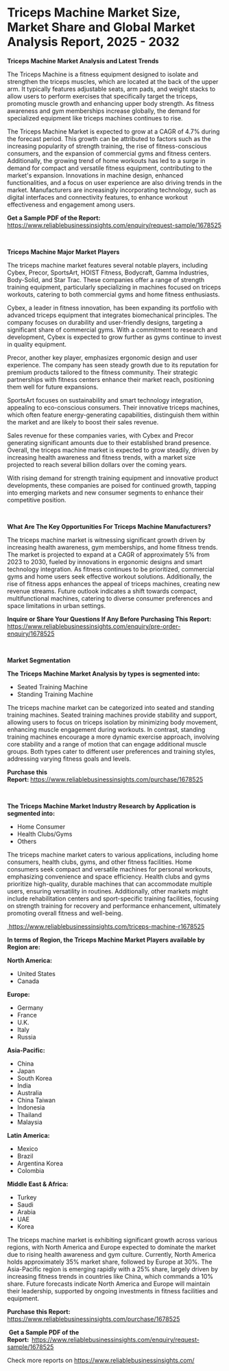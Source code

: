 <p><h1>Triceps Machine Market Size, Market Share and Global Market Analysis Report, 2025 - 2032</h1></p><p><strong>Triceps Machine Market Analysis and Latest Trends</strong></p>
<p><p>The Triceps Machine is a fitness equipment designed to isolate and strengthen the triceps muscles, which are located at the back of the upper arm. It typically features adjustable seats, arm pads, and weight stacks to allow users to perform exercises that specifically target the triceps, promoting muscle growth and enhancing upper body strength. As fitness awareness and gym memberships increase globally, the demand for specialized equipment like triceps machines continues to rise.</p><p>The Triceps Machine Market is expected to grow at a CAGR of 4.7% during the forecast period. This growth can be attributed to factors such as the increasing popularity of strength training, the rise of fitness-conscious consumers, and the expansion of commercial gyms and fitness centers. Additionally, the growing trend of home workouts has led to a surge in demand for compact and versatile fitness equipment, contributing to the market's expansion. Innovations in machine design, enhanced functionalities, and a focus on user experience are also driving trends in the market. Manufacturers are increasingly incorporating technology, such as digital interfaces and connectivity features, to enhance workout effectiveness and engagement among users.</p></p>
<p><strong>Get a Sample PDF of the Report:&nbsp;</strong> <a href="https://www.reliablebusinessinsights.com/enquiry/request-sample/1678525?utm_campaign=2461&utm_medium=2&utm_source=Github&utm_content=ia&utm_term=18022025&utm_id=triceps-machine">https://www.reliablebusinessinsights.com/enquiry/request-sample/1678525</a></p>
<p>&nbsp;</p>
<p><strong>Triceps Machine Major Market Players</strong></p>
<p><p>The triceps machine market features several notable players, including Cybex, Precor, SportsArt, HOIST Fitness, Bodycraft, Gamma Industries, Body-Solid, and Star Trac. These companies offer a range of strength training equipment, particularly specializing in machines focused on triceps workouts, catering to both commercial gyms and home fitness enthusiasts.</p><p>Cybex, a leader in fitness innovation, has been expanding its portfolio with advanced triceps equipment that integrates biomechanical principles. The company focuses on durability and user-friendly designs, targeting a significant share of commercial gyms. With a commitment to research and development, Cybex is expected to grow further as gyms continue to invest in quality equipment.</p><p>Precor, another key player, emphasizes ergonomic design and user experience. The company has seen steady growth due to its reputation for premium products tailored to the fitness community. Their strategic partnerships with fitness centers enhance their market reach, positioning them well for future expansions.</p><p>SportsArt focuses on sustainability and smart technology integration, appealing to eco-conscious consumers. Their innovative triceps machines, which often feature energy-generating capabilities, distinguish them within the market and are likely to boost their sales revenue.</p><p>Sales revenue for these companies varies, with Cybex and Precor generating significant amounts due to their established brand presence. Overall, the triceps machine market is expected to grow steadily, driven by increasing health awareness and fitness trends, with a market size projected to reach several billion dollars over the coming years.</p><p>With rising demand for strength training equipment and innovative product developments, these companies are poised for continued growth, tapping into emerging markets and new consumer segments to enhance their competitive position.</p></p>
<p>&nbsp;</p>
<p><strong>What Are The Key Opportunities For Triceps Machine Manufacturers?</strong></p>
<p><p>The triceps machine market is witnessing significant growth driven by increasing health awareness, gym memberships, and home fitness trends. The market is projected to expand at a CAGR of approximately 5% from 2023 to 2030, fueled by innovations in ergonomic designs and smart technology integration. As fitness continues to be prioritized, commercial gyms and home users seek effective workout solutions. Additionally, the rise of fitness apps enhances the appeal of triceps machines, creating new revenue streams. Future outlook indicates a shift towards compact, multifunctional machines, catering to diverse consumer preferences and space limitations in urban settings.</p></p>
<p><strong>Inquire or Share Your Questions If Any Before Purchasing This Report:</strong> <a href="https://www.reliablebusinessinsights.com/enquiry/pre-order-enquiry/1678525?utm_campaign=2461&utm_medium=2&utm_source=Github&utm_content=ia&utm_term=18022025&utm_id=triceps-machine">https://www.reliablebusinessinsights.com/enquiry/pre-order-enquiry/1678525</a></p>
<p>&nbsp;</p>
<p><strong>Market Segmentation</strong></p>
<p><strong>The Triceps Machine Market Analysis by types is segmented into:</strong></p>
<p><ul><li>Seated Training Machine</li><li>Standing Training Machine</li></ul></p>
<p><p>The triceps machine market can be categorized into seated and standing training machines. Seated training machines provide stability and support, allowing users to focus on triceps isolation by minimizing body movement, enhancing muscle engagement during workouts. In contrast, standing training machines encourage a more dynamic exercise approach, involving core stability and a range of motion that can engage additional muscle groups. Both types cater to different user preferences and training styles, addressing varying fitness goals and levels.</p></p>
<p><strong>Purchase this Report:&nbsp;</strong><a href="https://www.reliablebusinessinsights.com/purchase/1678525?utm_campaign=2461&utm_medium=2&utm_source=Github&utm_content=ia&utm_term=18022025&utm_id=triceps-machine">https://www.reliablebusinessinsights.com/purchase/1678525</a></p>
<p>&nbsp;</p>
<p><strong>The Triceps Machine Market Industry Research by Application is segmented into:</strong></p>
<p><ul><li>Home Consumer</li><li>Health Clubs/Gyms</li><li>Others</li></ul></p>
<p><p>The triceps machine market caters to various applications, including home consumers, health clubs, gyms, and other fitness facilities. Home consumers seek compact and versatile machines for personal workouts, emphasizing convenience and space efficiency. Health clubs and gyms prioritize high-quality, durable machines that can accommodate multiple users, ensuring versatility in routines. Additionally, other markets might include rehabilitation centers and sport-specific training facilities, focusing on strength training for recovery and performance enhancement, ultimately promoting overall fitness and well-being.</p></p>
<p><a href="https://www.reliablebusinessinsights.com/triceps-machine-r1678525?utm_campaign=2461&utm_medium=2&utm_source=Github&utm_content=ia&utm_term=18022025&utm_id=triceps-machine">&nbsp;https://www.reliablebusinessinsights.com/triceps-machine-r1678525</a></p>
<p><strong>In terms of Region, the Triceps Machine Market Players available by Region are:</strong></p>
<p>
    <p> <strong> North America: </strong>
        <ul>
            <li>United States</li>
            <li>Canada</li>
        </ul>
        </p> 
    <p> <strong> Europe: </strong>
        <ul>
            <li>Germany</li>
            <li>France</li>
            <li>U.K.</li>
            <li>Italy</li>
            <li>Russia</li>
        </ul>
        </p> 
    <p> <strong> Asia-Pacific: </strong>
        <ul>
            <li>China</li>
            <li>Japan</li>
            <li>South Korea</li>
            <li>India</li>
            <li>Australia</li>
            <li>China Taiwan</li>
            <li>Indonesia</li>
            <li>Thailand</li>
            <li>Malaysia</li>
        </ul>
        </p> 
    <p> <strong> Latin America: </strong>
        <ul>
            <li>Mexico</li>
            <li>Brazil</li>
            <li>Argentina Korea</li>
            <li>Colombia</li>
        </ul>
        </p> 
    <p> <strong> Middle East & Africa: </strong>
        <ul>
            <li>Turkey</li>
            <li>Saudi</li>
            <li>Arabia</li>
            <li>UAE</li>
            <li>Korea</li>
        </ul>
    </p>
    </p>
<p><p>The triceps machine market is exhibiting significant growth across various regions, with North America and Europe expected to dominate the market due to rising health awareness and gym culture. Currently, North America holds approximately 35% market share, followed by Europe at 30%. The Asia-Pacific region is emerging rapidly with a 25% share, largely driven by increasing fitness trends in countries like China, which commands a 10% share. Future forecasts indicate North America and Europe will maintain their leadership, supported by ongoing investments in fitness facilities and equipment.</p></p>
<p><strong>Purchase this Report: </strong><a href="https://www.reliablebusinessinsights.com/purchase/1678525?utm_campaign=2461&utm_medium=2&utm_source=Github&utm_content=ia&utm_term=18022025&utm_id=triceps-machine">https://www.reliablebusinessinsights.com/purchase/1678525</a></p>
<p>&nbsp;<strong>Get a Sample PDF of the Report:&nbsp;&nbsp;</strong><a href="https://www.reliablebusinessinsights.com/enquiry/request-sample/1678525?utm_campaign=2461&utm_medium=2&utm_source=Github&utm_content=ia&utm_term=18022025&utm_id=triceps-machine">https://www.reliablebusinessinsights.com/enquiry/request-sample/1678525</a></p>
<p><strong></strong></p>
<p>Check more reports on <a href="https://www.reliablebusinessinsights.com/?utm_campaign=2461&utm_medium=2&utm_source=Github&utm_content=ia&utm_term=18022025&utm_id=triceps-machine">https://www.reliablebusinessinsights.com/</a></p>